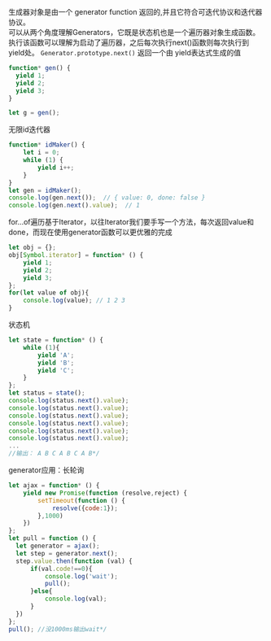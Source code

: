 生成器对象是由一个 generator function 返回的,并且它符合可迭代协议和迭代器协议。  
可以从两个角度理解Generators，它既是状态机也是一个遍历器对象生成函数。执行该函数可以理解为启动了遍历器，之后每次执行next()函数则每次执行到yield处。  `Generator.prototype.next()`    返回一个由 yield表达式生成的值
```js
function* gen() { 
  yield 1;
  yield 2;
  yield 3;
}

let g = gen(); 
```




无限id迭代器
```js
function* idMaker() {
    let i = 0;
    while (1) {
        yield i++;
    }
}
let gen = idMaker();
console.log(gen.next());  // { value: 0, done: false }
console.log(gen.next().value);  // 1
```

for...of遍历基于Iterator，以往Iterator我们要手写一个方法，每次返回value和done，而现在使用generator函数可以更优雅的完成
```js
let obj = {};
obj[Symbol.iterator] = function* () {
    yield 1;
    yield 2;
    yield 3;
};
for(let value of obj){
    console.log(value); // 1 2 3
}
```

状态机
```js
let state = function* () {
    while (1){
        yield 'A';
        yield 'B';
        yield 'C';
    }
};
let status = state();
console.log(status.next().value);
console.log(status.next().value);
console.log(status.next().value);
console.log(status.next().value);
console.log(status.next().value);
console.log(status.next().value);
...
//输出： A B C A B C A B*/
```
generator应用：长轮询
```js
let ajax = function* () {
    yield new Promise(function (resolve,reject) {
        setTimeout(function () {
            resolve({code:1});
        },1000)
    })
};
let pull = function () {
  let generator = ajax();
  let step = generator.next();
  step.value.then(function (val) {
      if(val.code!==0){
          console.log('wait');
          pull();
      }else{
          console.log(val);
      }
  })
};
pull(); //没1000ms输出wait*/
```